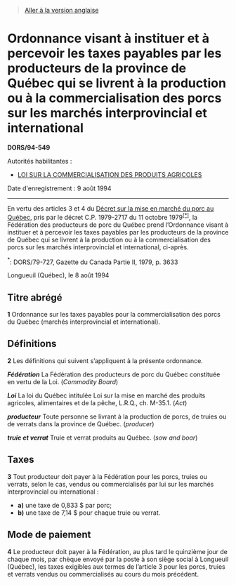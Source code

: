 > [Aller à la version anglaise](/en/Regulations/Statutory%20Orders%20and%20Regulations/94/549.md)

# Ordonnance visant à instituer et à percevoir les taxes payables par les producteurs de la province de Québec qui se livrent à la production ou à la commercialisation des porcs sur les marchés interprovincial et international

**DORS/94-549**

Autorités habilitantes : 
- [LOI SUR LA COMMERCIALISATION DES PRODUITS AGRICOLES](/fr/Lois/Lois%20révisées%20du%20Canada/A/A-6.md)

Date d'enregistrement : 9 août 1994

----------

En vertu des articles 3 et 4 du [Décret sur la mise en marché du porc au Québec](/fr/Règlements/Décrets,%20ordonnances%20et%20règlements%20statutaires/79/727.md), pris par le décret C.P. 1979-2717 du 11 octobre 1979<sup><a href='#footnotestar_f'>[*]</a></sup>, la Fédération des producteurs de porc du Québec prend l’Ordonnance visant à instituer et à percevoir les taxes payables par les producteurs de la province de Québec qui se livrent à la production ou à la commercialisation des porcs sur les marchés interprovincial et international, ci-après.

<a name='footnotestar_f'><sup>*</sup></a>: DORS/79-727, Gazette du Canada Partie II, 1979, p. 3633<br />

Longueuil (Québec), le 8 août 1994




## Titre abrégé


**1** Ordonnance sur les taxes payables pour la commercialisation des porcs du Québec (marchés interprovincial et international).




## Définitions


**2** Les définitions qui suivent s’appliquent à la présente ordonnance.

***Fédération*** La Fédération des producteurs de porc du Québec constituée en vertu de la Loi. (*Commodity Board*)

***Loi*** La loi du Québec intitulée Loi sur la mise en marché des produits agricoles, alimentaires et de la pêche, L.R.Q., ch. M-35.1. (*Act*)

***producteur*** Toute personne se livrant à la production de porcs, de truies ou de verrats dans la province de Québec. (*producer*)

***truie et verrat*** Truie et verrat produits au Québec. (*sow and boar*)




## Taxes


**3** Tout producteur doit payer à la Fédération pour les porcs, truies ou verrats, selon le cas, vendus ou commercialisés par lui sur les marchés interprovincial ou international :
- **a)** une taxe de 0,833 $ par porc;
- **b)** une taxe de 7,14 $ pour chaque truie ou verrat.




## Mode de paiement


**4** Le producteur doit payer à la Fédération, au plus tard le quinzième jour de chaque mois, par chèque envoyé par la poste à son siège social à Longueuil (Québec), les taxes exigibles aux termes de l’article 3 pour les porcs, truies et verrats vendus ou commercialisés au cours du mois précédent.


